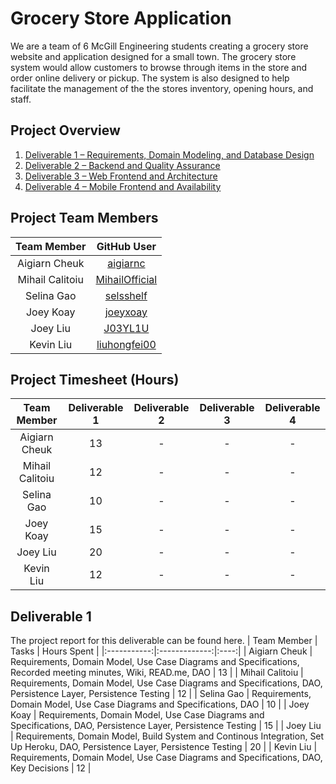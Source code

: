 # Grocery Store Application
We are a team of 6 McGill Engineering students creating a grocery store website and application designed for a small town. The grocery store system would allow customers to browse through items in the store and order online delivery or pickup. The system is also designed to help facilitate the management of the the stores inventory, opening hours, and staff.

## Project Overview
1. [Deliverable 1 – Requirements, Domain Modeling, and Database Design](https://github.com/McGill-ECSE321-Winter2022/project-group-group-08/wiki/Deliverable-1:-Requirements,-Domain-Model,-and-Database-Design)
2. [Deliverable 2 – Backend and Quality Assurance](https://github.com/McGill-ECSE321-Winter2022/project-group-group-08/wiki/Deliverable-2-%E2%80%93-Backend-and-Quality-Assurance)
3. [Deliverable 3 – Web Frontend and Architecture](https://github.com/McGill-ECSE321-Winter2022/project-group-group-08/wiki/Deliverable-3-%E2%80%93-Web-Frontend-and-Architecture)
4. [Deliverable 4 – Mobile Frontend and Availability](https://github.com/McGill-ECSE321-Winter2022/project-group-group-08/wiki/Deliverable-4-%E2%80%93-Mobile-Frontend-and-Availability)

## Project Team Members
| Team Member | GitHub User |
|:-----------:|:----:|
| Aigiarn Cheuk | [aigiarnc](https://github.com/aigiarnc) |
| Mihail Calitoiu | [MihailOfficial](https://github.com/MihailOfficial) |
| Selina Gao | [selsshelf](https://github.com/selsshelf) |
| Joey Koay | [joeyxoay](https://github.com/joeyxoay) |
| Joey Liu | [J03YL1U](https://github.com/J03YL1U) |
| Kevin Liu | [liuhongfei00](https://github.com/liuhongfei00) |

## Project Timesheet (Hours)
| Team Member | Deliverable 1 | Deliverable 2 | Deliverable 3 | Deliverable 4 |
|:-----------:|:-------------:|:-------------:|:-------------:|:-------------:|
| Aigiarn Cheuk | 13 | - | - | - |
| Mihail Calitoiu | 12 | - | - | - |
| Selina Gao | 10 | - | - | - |
| Joey Koay | 15 | - | - | - |
| Joey Liu | 20 | - | - | - |
| Kevin Liu | 12 | - | - | - |


## Deliverable 1
The project report for this deliverable can be found here.
| Team Member | Tasks | Hours Spent |
|:-----------:|:-------------:|:----:|
| Aigiarn Cheuk | Requirements, Domain Model, Use Case Diagrams and Specifications, Recorded meeting minutes, Wiki, READ.me, DAO | 13 |
| Mihail Calitoiu | Requirements, Domain Model, Use Case Diagrams and Specifications, DAO, Persistence Layer, Persistence Testing | 12 |
| Selina Gao | Requirements, Domain Model, Use Case Diagrams and Specifications, DAO | 10 |
| Joey Koay | Requirements, Domain Model, Use Case Diagrams and Specifications, DAO, Persistence Layer, Persistence Testing | 15 |
| Joey Liu | Requirements, Domain Model, Build System and Continous Integration, Set Up Heroku, DAO, Persistence Layer, Persistence Testing | 20 |
| Kevin Liu | Requirements, Domain Model, Use Case Diagrams and Specifications, DAO, Key Decisions | 12 |
